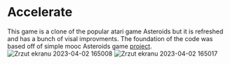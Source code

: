 # Accelerate
This game is a clone of the popular atari game Asteroids but it is refreshed and has a bunch of visal improvments. The foundation of the code was based off of simple mooc Asteroids game [project](https://java-programming.mooc.fi/part-14/3-larger-application-asteroids).
![Zrzut ekranu 2023-04-02 165008](https://user-images.githubusercontent.com/78414946/229360534-79064fc6-b0cc-4ad7-9db8-721af9fb84b4.png)
![Zrzut ekranu 2023-04-02 165017](https://user-images.githubusercontent.com/78414946/229360536-6d207a82-5be8-486c-a7ba-2d7390737537.png)
